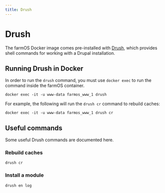 ```yaml
---
title: Drush
---
```


# Drush

The farmOS Docker image comes pre-installed with
[Drush](https://www.drush.org), which provides shell commands for working with
a Drupal installation.

## Running Drush in Docker

In order to run the `drush` command, you must use `docker exec` to run the
command inside the farmOS container.

    docker exec -it -u www-data farmos_www_1 drush

For example, the following will run the `drush cr` command to rebuild caches:

    docker exec -it -u www-data farmos_www_1 drush cr

## Useful commands

Some useful Drush commands are documented here.

### Rebuild caches

    drush cr

### Install a module

    drush en log
